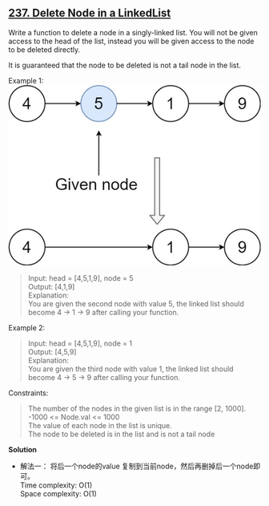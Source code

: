 ## [237. Delete Node in a LinkedList](https://leetcode.com/problems/delete-node-in-a-linked-list/)
 

Write a function to delete a node in a singly-linked list. You will not be given access to the head of the list, instead you will be given access to the node to be deleted directly.

It is guaranteed that the node to be deleted is not a tail node in the list.  

Example 1:  
![example result ](../237.DeleteNodeInALinkedList/node1.jpg)  
>Input: head = [4,5,1,9], node = 5  
 Output: [4,1,9]  
 Explanation:  
 You are given the second node with value 5, the linked list should become 4 -> 1 -> 9 after calling your function.

Example 2:  
> Input: head = [4,5,1,9], node = 1  
  Output: [4,5,9]  
  Explanation:  
  You are given the third node with value 1, the linked list should become 4 -> 5 -> 9 after calling your function.

Constraints:  
> The number of the nodes in the given list is in the range [2, 1000].  
-1000 <= Node.val <= 1000  
The value of each node in the list is unique.  
The node to be deleted is in the list and is not a tail node

**Solution**  
* 解法一：
    将后一个node的value 复制到当前node，然后再删掉后一个node即可。  
    Time complexity: O(1)  
    Space complexity: O(1)


